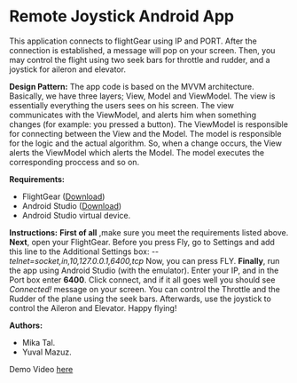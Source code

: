 # Remote Joystick Android App
This application connects to flightGear using IP and PORT. After the connection is established, a message will pop on your screen. Then, you may control the flight using two seek bars for throttle and rudder, and a joystick for aileron and elevator. 

**Design Pattern:**
The app code is based on the MVVM architecture. Basically, we have three layers; View, Model and ViewModel. The view is essentially everything the users sees on his screen. The view communicates with the ViewModel, and alerts him when something changes (for example: you pressed a button). The ViewModel is responsible for connecting between the View and the Model. The model is responsible for the logic and the actual algorithm. So, when a change occurs, the View alerts the ViewModel which alerts the Model. The model executes the corresponding proccess and so on. 

**Requirements:**
* FlightGear ([Download](https://www.flightgear.org/))
* Android Studio ([Download](https://developer.android.com/studio))
* Android Studio virtual device.


**Instructions:**
**First of all** ,make sure you meet the requirements listed above.
**Next**, open your FlightGear. Before you press Fly, go to Settings and add this line to the Additional Settings box:
*--telnet=socket,in,10,127.0.0.1,6400,tcp*
Now, you can press FLY.
**Finally**, run the app using Android Studio (with the emulator).
Enter your IP, and in the Port box enter **6400**. Click connect, and if it all goes well you should see *Connected!* message on your screen.
You can control the Throttle and the Rudder of the plane using the seek bars. Afterwards, use the joystick to control the Aileron and Elevator. Happy flying!

**Authors:**
* Mika Tal.
* Yuval Mazuz.

Demo Video [here](https://www.youtube.com/watch?v=ICg_m23I2Bw)
